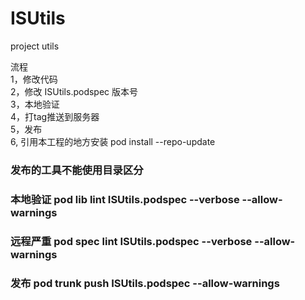 # ISUtils
project utils

流程  
1，修改代码  
2，修改 ISUtils.podspec 版本号  
3，本地验证  
4，打tag推送到服务器  
5，发布  
6,  引用本工程的地方安装 pod install --repo-update   


### 发布的工具不能使用目录区分 ###

### 本地验证 pod lib lint ISUtils.podspec --verbose --allow-warnings ###
### 远程严重 pod spec lint ISUtils.podspec --verbose --allow-warnings ###
### 发布 pod trunk push ISUtils.podspec --allow-warnings ###
